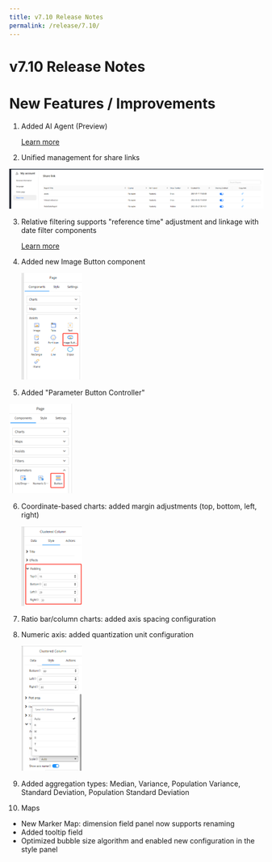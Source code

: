 ```yaml
---
title: v7.10 Release Notes
permalink: /release/7.10/
---
```


# v7.10 Release Notes

# New Features / Improvements

1. Added AI Agent (Preview)  

   [Learn more](https://help.datafor.com.cn/documentation/AI-Agent/LLM-Configuration/)

2.  Unified management for share links  

   <div align="left"><img src="./images/image-20250811211358470.png"  /></div>

3. Relative filtering supports "reference time" adjustment and linkage with date filter components  

   [Learn more](https://help.datafor.com.cn/documentation/Analysis/Relative-Date-Filtering/#scenario-overview)
4. Added new Image Button component  

   <div align="left"><img src="./images/image-20250811210613202.png" width="25%" /></div>

5.  Added "Parameter Button Controller"  

   <div align="left"><img src="./images/image-20250818145458096.png" width="25%" /></div>



6. Coordinate-based charts: added margin adjustments (top, bottom, left, right)  

   <div align="left"><img src="./images/image-20250811210807586.png" width="25%" /></div>

7. Ratio bar/column charts: added axis spacing configuration  

8. Numeric axis: added quantization unit configuration  

   <div align="left"><img src="./images/image-20250811210907323.png" width="25%" /></div>

9. Added aggregation types: Median, Variance, Population Variance, Standard Deviation, Population Standard Deviation  

10. Maps  

- New Marker Map: dimension field panel now supports renaming  
- Added tooltip field  
- Optimized bubble size algorithm and enabled new configuration in the style panel  